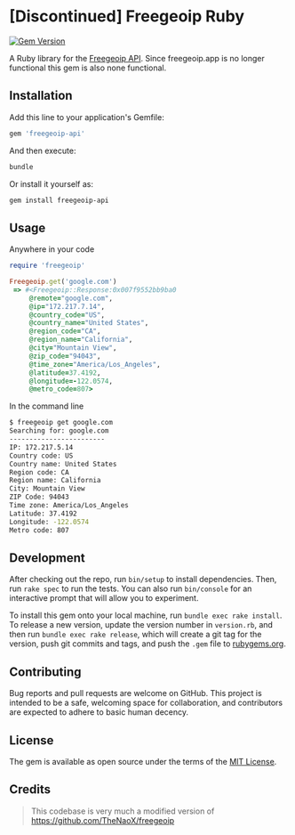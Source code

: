 # [Discontinued] Freegeoip Ruby

[![Gem Version](https://badge.fury.io/rb/freegeoip-api.svg)](https://badge.fury.io/rb/freegeoip-api)

A Ruby library for the [Freegeoip API](https://freegeoip.app).
Since freegeoip.app is no longer functional this gem is also none functional.

## Installation

Add this line to your application's Gemfile:

```ruby
gem 'freegeoip-api'
```

And then execute:

```bash
bundle
```

Or install it yourself as:

```bash
gem install freegeoip-api
```

## Usage

Anywhere in your code

```ruby
require 'freegeoip'

Freegeoip.get('google.com')
 => #<Freegeoip::Response:0x007f9552bb9ba0
     @remote="google.com",
     @ip="172.217.7.14",
     @country_code="US",
     @country_name="United States",
     @region_code="CA",
     @region_name="California",
     @city="Mountain View",
     @zip_code="94043",
     @time_zone="America/Los_Angeles",
     @latitude=37.4192,
     @longitude=-122.0574,
     @metro_code=807>
```

In the command line

```bash
$ freegeoip get google.com
Searching for: google.com
------------------------
IP: 172.217.5.14
Country code: US
Country name: United States
Region code: CA
Region name: California
City: Mountain View
ZIP Code: 94043
Time zone: America/Los_Angeles
Latitude: 37.4192
Longitude: -122.0574
Metro code: 807
```

## Development

After checking out the repo, run `bin/setup` to install dependencies. Then, run `rake spec` to run the tests. You can also run `bin/console` for an interactive prompt that will allow you to experiment.

To install this gem onto your local machine, run `bundle exec rake install`. To release a new version, update the version number in `version.rb`, and then run `bundle exec rake release`, which will create a git tag for the version, push git commits and tags, and push the `.gem` file to [rubygems.org](https://rubygems.org).

## Contributing

Bug reports and pull requests are welcome on GitHub.
This project is intended to be a safe, welcoming
space for collaboration, and contributors are
expected to adhere to basic human decency.

## License

The gem is available as open source under the terms of the [MIT License](http://opensource.org/licenses/MIT).

## Credits

> This codebase is very much a modified version of <https://github.com/TheNaoX/freegeoip>
